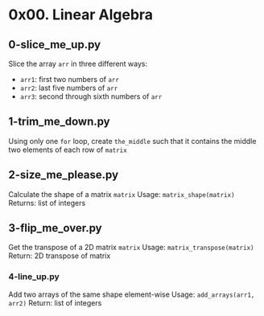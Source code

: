 # 0x00. Linear Algebra

## 0-slice_me_up.py
Slice the array `arr` in three different ways:
- `arr1`: first two numbers of `arr`
- `arr2`: last five numbers of `arr`
- `arr3`: second through sixth numbers of `arr`

## 1-trim_me_down.py
Using only one `for` loop, create `the_middle` such that it contains the middle two elements of each row of `matrix`

## 2-size_me_please.py
Calculate the shape of a matrix `matrix`
Usage: `matrix_shape(matrix)`
Returns: list of integers

## 3-flip_me_over.py
Get the transpose of a 2D matrix `matrix`
Usage: `matrix_transpose(matrix)`
Return: 2D transpose of matrix

### 4-line_up.py
Add two arrays of the same shape element-wise
Usage: `add_arrays(arr1, arr2)`
Return: list of integers

